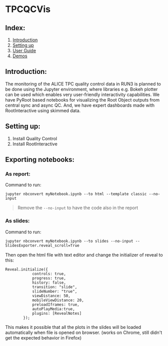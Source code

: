 # TPCQCVis
## Index:
1. [Introduction](#introduction)
1. [Setting up](#setting-up)
1. [User Guide](TPCQCVis/tutorials/UserGuide.ipynb)
1. [Demos](TPCQCVis/tutorials/)

## Introduction:
The monitoring of the ALICE TPC quality control data in RUN3 is planned to be done using the Jupyter environment, where libraries e.g. Bokeh plotter can be used which enables very user-friendly interactivity capabilities. We have PyRoot based notebooks for visualizing the Root Object outputs from central sync and async QC. And, we have expert dashboards made with RootInteractive using skimmed data.

## Setting up:
1. Install Quality Control
2. Install RootInteractive

## Exporting notebooks:
### As report:
Command to run:
```
jupyter nbconvert myNotebook.ipynb --to html --template classic --no-input
```
> Remove the `--no-input` to have the code also in the report

### As slides:
Command to run:
```
jupyter nbconvert myNotebook.ipynb --to slides --no-input --SlidesExporter.reveal_scroll=True
```

Then open the html file with text editor and change the initializer of reveal to this:
```
Reveal.initialize({
            controls: true,
            progress: true,
            history: false,
            transition: "slide",
            slideNumber: "true",
            viewDistance: 50,
            mobileViewDistance: 20,
            preloadIframes: true,
            autoPlayMedia:true,
            plugins: [RevealNotes]
        });
```
This makes it possible that all the plots in the slides will be loaded automatically when file is opened on browser. (works on Chrome, still didn't get the expected behavior in Firefox)

